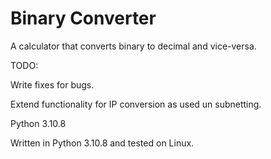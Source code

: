 # Binary Converter

A calculator that converts binary to decimal and vice-versa.

TODO:

Write fixes for bugs.

Extend functionality for IP conversion as used un subnetting.

Python 3.10.8


Written in Python 3.10.8 and tested on Linux.



